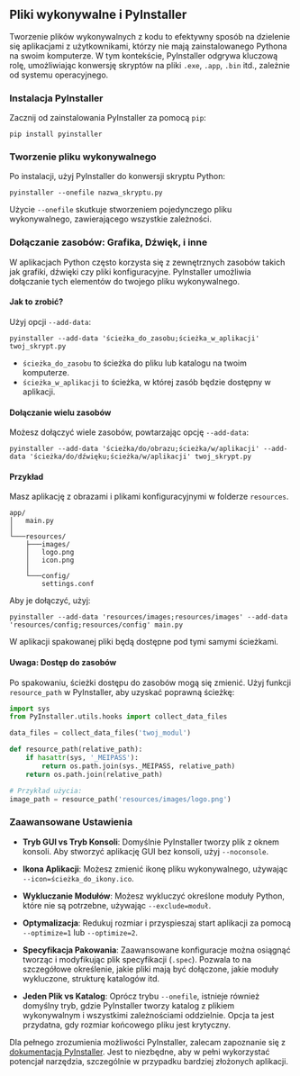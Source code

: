 ## Pliki wykonywalne i PyInstaller

Tworzenie plików wykonywalnych z kodu to efektywny sposób na dzielenie się aplikacjami z użytkownikami, którzy nie mają zainstalowanego Pythona na swoim komputerze. W tym kontekście, PyInstaller odgrywa kluczową rolę, umożliwiając konwersję skryptów na pliki `.exe`, `.app`, `.bin` itd., zależnie od systemu operacyjnego.

### Instalacja PyInstaller

Zacznij od zainstalowania PyInstaller za pomocą `pip`:

`pip install pyinstaller`

### Tworzenie pliku wykonywalnego

Po instalacji, użyj PyInstaller do konwersji skryptu Python:

```
pyinstaller --onefile nazwa_skryptu.py
```

Użycie `--onefile` skutkuje stworzeniem pojedynczego pliku wykonywalnego, zawierającego wszystkie zależności.

### Dołączanie zasobów: Grafika, Dźwięk, i inne

W aplikacjach Python często korzysta się z zewnętrznych zasobów takich jak grafiki, dźwięki czy pliki konfiguracyjne. PyInstaller umożliwia dołączanie tych elementów do twojego pliku wykonywalnego.

#### Jak to zrobić?

Użyj opcji `--add-data`:

```
pyinstaller --add-data 'ścieżka_do_zasobu;ścieżka_w_aplikacji' twoj_skrypt.py
```

- `ścieżka_do_zasobu` to ścieżka do pliku lub katalogu na twoim komputerze.
- `ścieżka_w_aplikacji` to ścieżka, w której zasób będzie dostępny w aplikacji.

#### Dołączanie wielu zasobów

Możesz dołączyć wiele zasobów, powtarzając opcję `--add-data`:

```
pyinstaller --add-data 'ścieżka/do/obrazu;ścieżka/w/aplikacji' --add-data 'ścieżka/do/dźwięku;ścieżka/w/aplikacji' twoj_skrypt.py
```

#### Przykład

Masz aplikację z obrazami i plikami konfiguracyjnymi w folderze `resources`. 

```
app/
│   main.py
│
└───resources/
    ├───images/
    │   logo.png
    │   icon.png
    │
    └───config/
        settings.conf
```

Aby je dołączyć, użyj:

```
pyinstaller --add-data 'resources/images;resources/images' --add-data 'resources/config;resources/config' main.py
```

W aplikacji spakowanej pliki będą dostępne pod tymi samymi ścieżkami.

#### Uwaga: Dostęp do zasobów

Po spakowaniu, ścieżki dostępu do zasobów mogą się zmienić. Użyj funkcji `resource_path` w PyInstaller, aby uzyskać poprawną ścieżkę:

```python
import sys
from PyInstaller.utils.hooks import collect_data_files

data_files = collect_data_files('twoj_modul')

def resource_path(relative_path):
    if hasattr(sys, '_MEIPASS'):
        return os.path.join(sys._MEIPASS, relative_path)
    return os.path.join(relative_path)

# Przykład użycia:
image_path = resource_path('resources/images/logo.png')
```

### Zaawansowane Ustawienia

- **Tryb GUI vs Tryb Konsoli**: Domyślnie PyInstaller tworzy plik z oknem konsoli. Aby stworzyć aplikację GUI bez konsoli, użyj `--noconsole`.

- **Ikona Aplikacji**: Możesz zmienić ikonę pliku wykonywalnego, używając `--icon=ścieżka_do_ikony.ico`.

- **Wykluczanie Modułów**: Możesz wykluczyć określone moduły Python, które nie są potrzebne, używając `--exclude=moduł`.

- **Optymalizacja**: Redukuj rozmiar i przyspieszaj start aplikacji za pomocą `--optimize=1` lub `--optimize=2`.

- **Specyfikacja Pakowania**: Zaawansowane konfiguracje można osiągnąć tworząc i modyfikując plik specyfikacji (`.spec`). Pozwala to na szczegółowe określenie, jakie pliki mają być dołączone, jakie moduły wykluczone, strukturę katalogów itd.

- **Jeden Plik vs Katalog**: Oprócz trybu `--onefile`, istnieje również domyślny tryb, gdzie PyInstaller tworzy katalog z plikiem wykonywalnym i wszystkimi zależnościami oddzielnie. Opcja ta jest przydatna, gdy rozmiar końcowego pliku jest krytyczny.

Dla pełnego zrozumienia możliwości PyInstaller, zalecam zapoznanie się z [dokumentacją PyInstaller](https://pyinstaller.readthedocs.io/en/stable/index.html). Jest to niezbędne, aby w pełni wykorzystać potencjał narzędzia, szczególnie w przypadku bardziej złożonych aplikacji.
